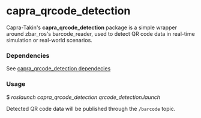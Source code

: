 # capra_qrcode_detection

Capra-Takin's **capra_qrcode_detection** package is a simple wrapper
around zbar_ros's barcode_reader, used to detect QR code data in
real-time simulation or real-world scenarios.

### Dependencies

See [capra_qrcode_detection dependecies](doc/dependencies.md)

### Usage

$ *roslaunch capra_qrcode_detection qrcode_detection.launch*

Detected QR code data will be published through the `/barcode` topic.
